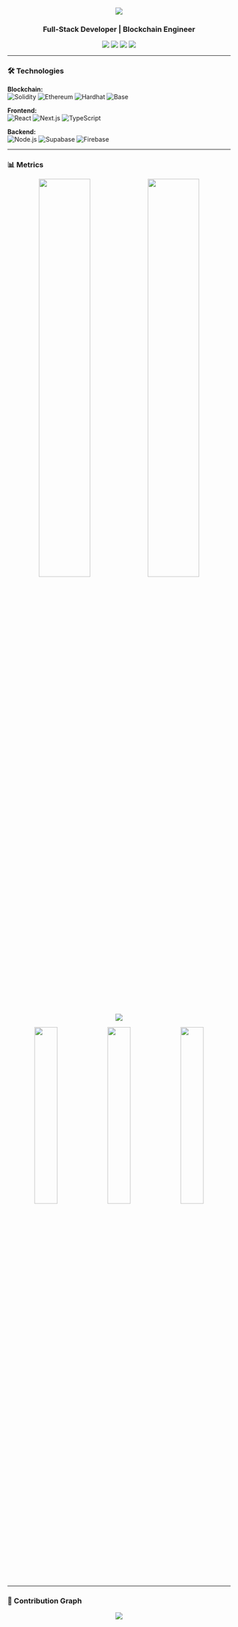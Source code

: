 <h1 align="center">
  <img src="https://readme-typing-svg.herokuapp.com?font=Righteous&size=35&duration=4000&color=38BDF8&center=true&vCenter=true&width=500&lines=Hi+👋,+I'm+Jimleston+Osoi" />
</h1>

<h3 align="center">Full-Stack Developer | Blockchain Engineer</h3>

<p align="center">
  <a href="https://twitter.com/lestonEth"><img src="https://img.shields.io/badge/Twitter-1DA1F2?style=flat&logo=twitter&logoColor=white"/></a>
  <a href="https://linkedin.com/in/jimleston-osoi"><img src="https://img.shields.io/badge/LinkedIn-0077B5?style=flat&logo=linkedin&logoColor=white"/></a>
  <a href="mailto:jimleston@example.com"><img src="https://img.shields.io/badge/Email-EA4335?style=flat&logo=gmail&logoColor=white"/></a>
  <a href="https://leston.xyz"><img src="https://img.shields.io/badge/Portfolio-FF5722?style=flat&logo=todoist&logoColor=white"/></a>
</p>

---

### 🛠️ Technologies

**Blockchain:**  
![Solidity](https://img.shields.io/badge/Solidity-363636?style=flat&logo=solidity&logoColor=white)
![Ethereum](https://img.shields.io/badge/Ethereum-3C3C3D?style=flat&logo=ethereum&logoColor=white)
![Hardhat](https://img.shields.io/badge/Hardhat-FFF100?style=flat&logoColor=black)
![Base](https://img.shields.io/badge/Base-0052FF?style=flat)

**Frontend:**  
![React](https://img.shields.io/badge/React-20232A?style=flat&logo=react)
![Next.js](https://img.shields.io/badge/Next.js-000000?style=flat&logo=nextdotjs)
![TypeScript](https://img.shields.io/badge/TypeScript-3178C6?style=flat&logo=typescript)

**Backend:**  
![Node.js](https://img.shields.io/badge/Node.js-339933?style=flat&logo=nodedotjs)
![Supabase](https://img.shields.io/badge/Supabase-3ECF8E?style=flat&logo=supabase)
![Firebase](https://img.shields.io/badge/Firebase-FFCA28?style=flat&logo=firebase)

---

### 📊 Metrics

<p align="center">
  <img width="48%" src="https://github-readme-stats.vercel.app/api?username=lestonEth&show_icons=true&theme=radical&rank_icon=github" />
  <img width="48%" src="https://github-readme-streak-stats.herokuapp.com/?user=lestonEth&theme=radical" />
</p>

<p align="center">
  <img src="https://github-profile-summary-cards.vercel.app/api/cards/profile-details?username=lestonEth&theme=radical" />
</p>

<p align="center">
  <img width="32%" src="https://github-profile-summary-cards.vercel.app/api/cards/repos-per-language?username=lestonEth&theme=radical" />
  <img width="32%" src="https://github-profile-summary-cards.vercel.app/api/cards/most-commit-language?username=lestonEth&theme=radical" />
  <img width="32%" src="https://github-profile-summary-cards.vercel.app/api/cards/productive-time?username=lestonEth&theme=radical" />
</p>

---

### 🐍 Contribution Graph

<p align="center">
  <img src="https://raw.githubusercontent.com/lestonEth/lestonEth/output/github-contribution-grid-snake.svg" />
</p>

